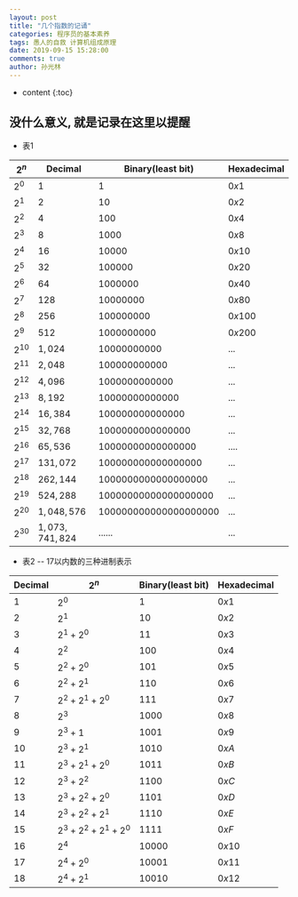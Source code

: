 ```yaml
---
layout: post
title: "几个指数的记诵"
categories: 程序员的基本素养
tags: 愚人的自救 计算机组成原理
date: 2019-09-15 15:28:00
comments: true
author: 孙光林
---
```


* content
{:toc}

## 没什么意义, 就是记录在这里以提醒

* 表1
 
| $2^n$ | Decimal | Binary(least bit) | Hexadecimal|
| ----- | ----    | ----   | ----   |
| $2^0$    |  $1$     | $1$     | $0x1$     |
| $2^1$    |  $2$     | $10$     | $0x2$     |
| $2^2$    |  $4$     | $100$     | $0x4$     |
| $2^3$    |  $8$     | $1000$     | $0x8$     |
| $2^4$    |  $16$     | $10000$     | $0x10$     |
| $2^5$    |  $32$     | $100000$     | $0x20$     |
| $2^6$    |  $64$     | $1000000$     | $0x40$     |
| $2^7$    |  $128$     | $10000000$     | $0x80$     |
| $2^8$    |  $256$     | $100000000$     | $0x100$     |
| $2^9$    |  $512$     | $1000000000$     | $0x200$     |
| $2^{10}$    |  $1,024$     | $10000000000$     | $...$     |
| $2^{11}$    |  $2,048$     | $100000000000$     | $...$     |
| $2^{12}$    |  $4,096$     | $1000000000000$     | $...$     |
| $2^{13}$    |  $8,192$     | $10000000000000$     | $...$     |
| $2^{14}$    |  $16,384$     | $100000000000000$     | $...$     |
| $2^{15}$    |  $32,768$     | $1000000000000000$     | $...$     |
| $2^{16}$    |  $65,536$     | $10000000000000000$     | $....$     |
| $2^{17}$    |  $131,072$    | $100000000000000000$     | $...$     |
| $2^{18}$    |  $262,144$     | $1000000000000000000$     | $...$     |
| $2^{19}$    |  $524,288$     | $10000000000000000000$     | $...$     |
| $2^{20}$    |  $1,048,576$     | $100000000000000000000$     | $...$     |
| $2^{30}$    |  $1,073,741,824$     | $......$     | $...$     |


* 表2 -- 17以内数的三种进制表示

| Decimal| $2^n$  | Binary(least bit) | Hexadecimal|
| ----- | ----    | ----   | ----   |
| $1$    |  $2^0$     | $1$     | $0x1$     |
| $2$    |  $2^1$     | $10$     | $0x2$     |
| $3$    |  $2^1 + 2^0$     | $11$     | $0x3$     |
| $4$    |  $2^2$     | $100$     | $0x4$     |
| $5$    |  $2^2 + 2^0$     | $101$     | $0x5$     |
| $6$    |  $2^2 + 2 ^1$     | $110$     | $0x6$     |
| $7$    |  $2^2 + 2^1 + 2^0$     | $111$     | $0x7$     |
| $8$    |  $2^3$     | $1000$     | $0x8$     |
| $9$    |  $2^3+1$     | $1001$     | $0x9$     |
| $10$    |  $2^3 + 2^1$     | $1010$     | $0xA$     |
| $11$    |  $2^3 + 2^1 + 2^0$     | $1011$     | $0xB$     |
| $12$    |  $2^3 + 2^2$     | $1100$     | $0xC$     |
| $13$    |  $2^3 + 2^2 + 2^0$     | $1101$     | $0xD$     |
| $14$    |  $2^3 + 2^2 + 2^1$     | $1110$     | $0xE$     |
| $15$    |  $2^3 + 2^2 + 2^1 + 2^0$     | $1111$     | $0xF$     |
| $16$    |  $2^4$     | $10000$     | $0x10$     |
| $17$    |  $2^4 + 2^0$     | $10001$     | $0x11$     |
| $18$    |  $2^4 + 2^1$     | $10010$     | $0x12$     |
